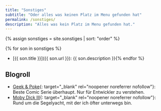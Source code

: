 ```yaml
---
title: "Sonstiges"
subtitle: "Oder alles was keinen Platz im Menu gefunden hat"
permalink: /sonstiges/
description: "Alles was kein Platz im Menu gefunden hat."
--- 
```

{% assign sonstiges = site.sonstiges | sort: "order" %}


{% for son in sonstiges %}
  * [{{ son.title }}]({{ son.url }}): {{ son.description }}{% endfor %}
	
## Blogroll
  * [Geek & Poke](https://geek-and-poke.com/){: target="_blank" rel="noopener noreferrer nofollow"}: Beste Comic Serie überhaupt. Nur für Entwickler zu verstehen.
  * [Moby Dick III](https://www.moby-dick.de){: target="_blank" rel="noopener noreferrer nofollow"}: Rund um die Segelyacht, mit der ich öfter unterwegs bin.

